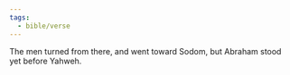 ```yaml
---
tags:
  - bible/verse
---
```

The men turned from there, and went toward Sodom, but Abraham stood yet before Yahweh.